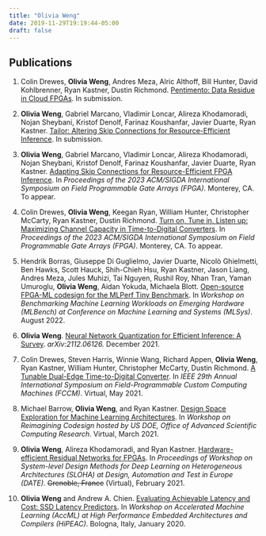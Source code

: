 ```yaml
---
title: "Olivia Weng"
date: 2019-11-29T19:19:44-05:00
draft: false
---
```


## Publications

1. Colin Drewes, **Olivia Weng**, Andres Meza, Alric Althoff, Bill Hunter, David Kohlbrenner, Ryan Kastner, Dustin Richmond. [Pentimento: Data Residue in Cloud FPGAs][0]. In submission.

1. **Olivia Weng**, Gabriel Marcano, Vladimir Loncar, Alireza Khodamoradi, Nojan Sheybani, Kristof Denolf, Farinaz Koushanfar, Javier Duarte, Ryan Kastner. 
[Tailor: Altering Skip Connections for Resource-Efficient Inference][7]. In submission.

1. **Olivia Weng**, Gabriel Marcano, Vladimir Loncar, Alireza Khodamoradi, Nojan Sheybani, Kristof Denolf, Farinaz Koushanfar, Javier Duarte, Ryan Kastner. 
[Adapting Skip Connections for Resource-Efficient FPGA Inference][0]. In *Proceedings of the 2023 ACM/SIGDA International Symposium on Field Programmable Gate Arrays (FPGA)*. Monterey, CA. To appear.

1. Colin Drewes, **Olivia Weng**, Keegan Ryan, William Hunter, Christopher McCarty, Ryan Kastner, Dustin Richmond. [Turn on, Tune in, Listen up: Maximizing Channel Capacity in Time-to-Digital Converters][0]. In *Proceedings of the 2023 ACM/SIGDA International Symposium on Field Programmable Gate Arrays (FPGA)*. Monterey, CA. To appear.

1. Hendrik Borras, Giuseppe Di Guglielmo, Javier Duarte, Nicolò Ghielmetti, Ben Hawks, Scott Hauck, Shih-Chieh Hsu, Ryan Kastner, Jason Liang, Andres Meza, Jules Muhizi, Tai Nguyen, Rushil Roy, Nhan Tran, Yaman Umuroglu, **Olivia Weng**, Aidan Yokuda, Michaela Blott. [Open-source FPGA-ML codesign for the MLPerf Tiny Benchmark][6]. In *Workshop on Benchmarking Machine Learning Workloads on Emerging Hardware (MLBench) at Conference on Machine Learning and Systems (MLSys)*. August 2022. 

1. **Olivia Weng**. [Neural Network Quantization for Efficient Inference: A Survey][5]. *arXiv:2112.06126.* December 2021.

1. Colin Drewes, Steven Harris, Winnie Wang, Richard Appen, **Olivia Weng**, Ryan Kastner, William Hunter, Christopher McCarty, Dustin Richmond. [A Tunable Dual-Edge Time-to-Digital Converter][4]. In *IEEE 29th Annual International Symposium on Field-Programmable Custom Computing Machines (FCCM)*. Virtual, May 2021. 

1. Michael Barrow, **Olivia Weng**, and Ryan Kastner. [Design Space Exploration for Machine Learning Architectures][3]. In *Workshop on Reimagining Codesign hosted by US DOE, Office of Advanced Scientific Computing Research*. Virtual, March 2021.

1. **Olivia Weng**, Alireza Khodamoradi, and Ryan Kastner. [Hardware-efficient Residual Networks for FPGAs][2]. In *Proceedings of Workshop on System-level Design Methods for Deep Learning on Heterogeneous Architectures (SLOHA) at Design, Automation and Test in Europe (DATE)*. ~~Grenoble, France~~ (Virtual), February 2021.

1. **Olivia Weng** and Andrew A. Chien. [Evaluating Achievable Latency and Cost: SSD Latency Predictors][1]. In *Workshop on Accelerated Machine Learning (AccML) at High Performance Embedded Architectures and Compilers (HiPEAC)*. Bologna, Italy, January 2020.

[0]: /
[1]: /papers/accml_2020.pdf
[2]: https://arxiv.org/abs/2102.01351
[3]: /papers/recode2021.pdf
[4]: https://ieeexplore.ieee.org/abstract/document/9444070 
[5]: https://arxiv.org/abs/2112.06126 
[6]: https://arxiv.org/abs/2206.11791
[7]: https://arxiv.org/abs/2301.07247
